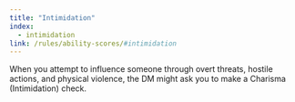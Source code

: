 ```yaml
---
title: "Intimidation"
index:
  - intimidation
link: /rules/ability-scores/#intimidation
---
```

When you attempt to influence someone through overt threats, hostile actions, and physical violence, the DM might ask you to make a Charisma (Intimidation) check.
